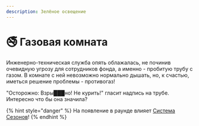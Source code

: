 ```yaml
---
description: Зелёное освещение
---
```


# 🚭 Газовая комната

Инженерно-техническая служба опять облажалась, не починив очевидную угрозу для сотрудников фонда, а именно - пробитую трубу с газом. В комнате с ней невозможно нормально дышать, но, к счастью, иметься решение проблемы - противогаз!

"Осторожно: Взры███но! Не курить!" гласит надпись на трубе. Интересно что бы она значила?

{% hint style="danger" %}
На появление в раунде влияет [Система Сезонов](../server-systems/seasons-system.md)!
{% endhint %}
